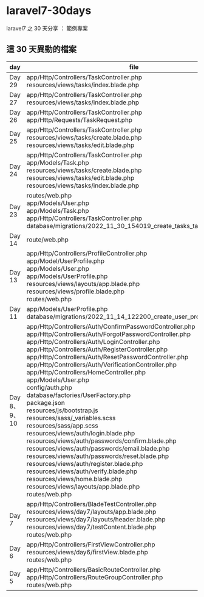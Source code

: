 # laravel7-30days
laravel7 之 30 天分享 ： 範例專案


## 這 30 天異動的檔案

| day  | file              |
|-----------|------------------|
| Day 29 | app/Http/Controllers/TaskController.php <br> resources/views/tasks/index.blade.php |
| Day 27 | app/Http/Controllers/TaskController.php <br> resources/views/tasks/index.blade.php |
| Day 26 |  app/Http/Controllers/TaskController.php <br> app/Http/Requests/TaskRequest.php |
| Day 25 | app/Http/Controllers/TaskController.php <br> resources/views/tasks/create.blade.php <br> resources/views/tasks/edit.blade.php |
| Day 24 | app/Http/Controllers/TaskController.php <br> app/Models/Task.php <br> resources/views/tasks/create.blade.php <br> resources/views/tasks/edit.blade.php <br> resources/views/tasks/index.blade.php|
| Day 23 |routes/web.php <br> app/Models/User.php  <br> app/Models/Task.php  <br> app/Http/Controllers/TaskController.php  <br> database/migrations/2022_11_30_154019_create_tasks_table.php |
| Day 14 | route/web.php |
| Day 13 | app/Http/Controllers/ProfileController.php <br> app/Model/UserProfile.php <br> app/Models/User.php <br> app/Models/UserProfile.php <br> resources/views/layouts/app.blade.php <br> resources/views/profile.blade.php <br> routes/web.php |
| Day 11 | app/Models/UserProfile.php <br> database/migrations/2022_11_14_122200_create_user_profiles_table.php <br> |
| Day 8、9、10 | app/Http/Controllers/Auth/ConfirmPasswordController.php <br> app/Http/Controllers/Auth/ForgotPasswordController.php <br> app/Http/Controllers/Auth/LoginController.php <br> app/Http/Controllers/Auth/RegisterController.php <br> app/Http/Controllers/Auth/ResetPasswordController.php <br> app/Http/Controllers/Auth/VerificationController.php <br> app/Http/Controllers/HomeController.php <br> app/Models/User.php <br> config/auth.php <br> database/factories/UserFactory.php <br> package.json <br> resources/js/bootstrap.js <br> resources/sass/_variables.scss <br> resources/sass/app.scss <br> resources/views/auth/login.blade.php <br> resources/views/auth/passwords/confirm.blade.php <br> resources/views/auth/passwords/email.blade.php <br> resources/views/auth/passwords/reset.blade.php <br> resources/views/auth/register.blade.php <br> resources/views/auth/verify.blade.php <br> resources/views/home.blade.php <br> resources/views/layouts/app.blade.php <br> routes/web.php <br> |
| Day 7 | app/Http/Controllers/BladeTestController.php <br> resources/views/day7/layouts/app.blade.php <br> resources/views/day7/layouts/header.blade.php <br> resources/views/day7/testContent.blade.php <br> routes/web.php |
| Day 6 | app/Http/Controllers/FirstViewController.php <br> resources/views/day6/firstView.blade.php <br> routes/web.php |
| Day 5 | app/Http/Controllers/BasicRouteController.php <br> app/Http/Controllers/RouteGroupController.php <br>routes/web.php |



